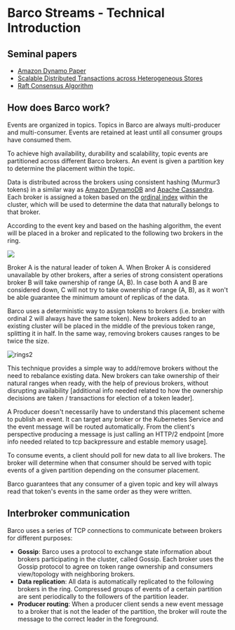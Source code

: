# Barco Streams - Technical Introduction

## Seminal papers

- [Amazon Dynamo Paper](https://www.allthingsdistributed.com/files/amazon-dynamo-sosp2007.pdf)
- [Scalable Distributed Transactions across Heterogeneous Stores](https://www.researchgate.net/profile/Akon-Dey/publication/282156834_Scalable_Distributed_Transactions_across_Heterogeneous_Stores/links/56058b9608ae5e8e3f32b98d/Scalable-Distributed-Transactions-across-Heterogeneous-Stores.pdf)
- [Raft Consensus Algorithm](https://raft.github.io/raft.pdf)

## How does Barco work?

Events are organized in topics. Topics in Barco are always multi-producer and multi-consumer. Events are retained at least until all consumer groups have consumed them.

To achieve high availability, durability and scalability, topic events are partitioned across different Barco brokers. An event is given a partition key to determine the placement within the topic.

Data is distributed across the brokers using consistent hashing (Murmur3 tokens) in a similar way as [Amazon
DynamoDB](https://www.allthingsdistributed.com/files/amazon-dynamo-sosp2007.pdf) and [Apache
Cassandra](https://cassandra.apache.org/doc/latest/cassandra/architecture/dynamo.html#dataset-partitioning-consistent-hashing).
Each broker is assigned a token based on the [ordinal
index](https://kubernetes.io/docs/concepts/workloads/controllers/statefulset/#ordinal-index) within the cluster,
which will be used to determine the data that naturally belongs to that broker.

According to the event key and based on the hashing algorithm, the event will be placed in a broker and replicated to
the following two brokers in the ring.

<div>
<img src="https://user-images.githubusercontent.com/2931196/174292608-e7c08749-cbc9-4311-b151-400185f586bf.png" style="max-width:400px;">
</div>

Broker A is the natural leader of token A. When Broker A is considered unavailable by other brokers, after a series of strong consistent operations broker B will take ownership of range (A, B). In case both A and B are considered down, C will not try to take ownership of range (A, B), as it won't be able guarantee the minimum amount of replicas of the data.

Barco uses a deterministic way to assign tokens to brokers (i.e. broker with ordinal 2 will always have the same token).  New brokers added to an existing cluster will be placed in the middle of the previous token range, splitting it in half. In the same way, removing brokers causes ranges to be twice the size.

![rings2](https://user-images.githubusercontent.com/2931196/174292614-4124eddc-01f1-4495-8391-93796f32083e.png)

This technique provides a simple way to add/remove brokers without the need to rebalance existing data. New brokers can take ownership of their natural ranges when ready, with the help of previous brokers, without disrupting availability [additional info needed related to how the ownership decisions are taken / transactions for election of a token leader].

A Producer doesn't necessarily have to understand this placement scheme to publish an event. It can target any broker or the Kubernetes Service and the event message will be routed automatically. From the client's perspective producing a message is just calling an HTTP/2 endpoint [more info needed related to tcp backpressure and estable memory usage].

To consume events, a client should poll for new data to all live brokers. The broker will determine when that consumer should be served with topic events of a given partition depending on the consumer placement.

Barco guarantees that any consumer of a given topic and key will always read that token's events in the same order as they were written.

## Interbroker communication

Barco uses a series of TCP connections to communicate between brokers for different purposes:

- **Gossip**: Barco uses a protocol to exchange state information about brokers participating in the cluster, called Gossip.
Each broker uses the Gossip protocol to agree on token range ownership and consumers view/topology with neighboring brokers.
- **Data replication**: All data is automatically replicated to the following brokers in the ring. Compressed groups of events of a certain partition are sent periodically to the followers of the partition leader.
- **Producer routing**: When a producer client sends a new event message to a broker that is not the leader of the partition, the broker will route the message to the correct leader in the foreground.
